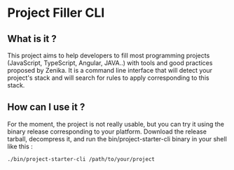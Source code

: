 # Project Filler CLI

## What is it ?

This project aims to help developers to fill most programming projects (JavaScript, TypeScript, Angular, JAVA..) with tools and good practices proposed by Zenika. It is a command line interface that will detect your project's stack and will search for rules to apply corresponding to this stack.

## How can I use it ?

For the moment, the project is not really usable, but you can try it using the binary release corresponding to your platform. Download the release tarball, decompress it, and run the bin/project-starter-cli binary in your shell like this :

`./bin/project-starter-cli /path/to/your/project`
